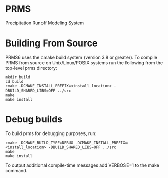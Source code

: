 # PRMS
Precipitation Runoff Modeling System

# Building From Source
PRMS6 uses the cmake build system (version 3.8 or greater). To compile PRMS from source on Unix/Linux/POSIX systems run the following from the top-level prms directory:

```
mkdir build
cd build
cmake -DCMAKE_INSTALL_PREFIX=<install_location> -DBUILD_SHARED_LIBS=OFF ../src
make
make install
```

# Debug builds
To build prms for debugging purposes, run:

```
cmake -DCMAKE_BUILD_TYPE=DEBUG -DCMAKE_INSTALL_PREFIX=<install_location> -DBUILD_SHARED_LIBS=OFF ../src
make
make install
```

To output additional compile-time messages add VERBOSE=1 to the make command.

